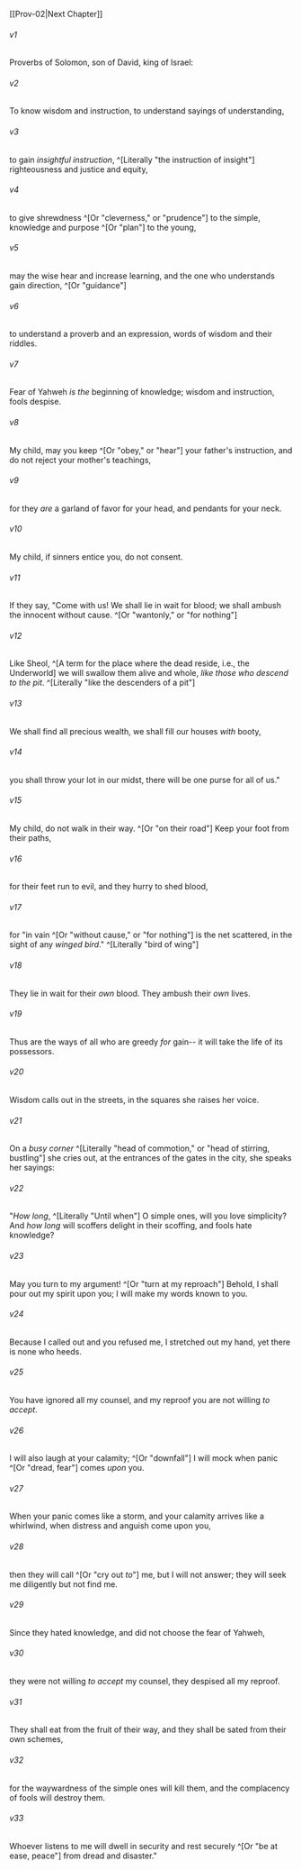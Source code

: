 ﻿---
aliases:
  - Proverbs 1
---

[[Prov-02|Next Chapter]]

###### v1
Proverbs of Solomon, son of David, king of Israel:

###### v2
To know wisdom and instruction,
to understand sayings of understanding,

###### v3
to gain _insightful instruction_, ^[Literally "the instruction of insight"]
righteousness and justice and equity,

###### v4
to give shrewdness ^[Or "cleverness," or "prudence"] to the simple,
knowledge and purpose ^[Or "plan"] to the young,

###### v5
may the wise hear and increase learning,
and the one who understands gain direction, ^[Or "guidance"]

###### v6
to understand a proverb and an expression,
words of wisdom and their riddles.

###### v7
Fear of Yahweh _is the_ beginning of knowledge;
wisdom and instruction, fools despise.

###### v8
My child, may you keep ^[Or "obey," or "hear"] your father's instruction,
and do not reject your mother's teachings,

###### v9
for they _are_ a garland of favor for your head,
and pendants for your neck.

###### v10
My child, if sinners entice you, do not consent.

###### v11
If they say,
"Come with us!
We shall lie in wait for blood;
we shall ambush the innocent without cause. ^[Or "wantonly," or "for nothing"]

###### v12
Like Sheol, ^[A term for the place where the dead reside, i.e., the Underworld] we will swallow them alive
and whole, _like those who descend to the pit_. ^[Literally "like the descenders of a pit"]

###### v13
We shall find all precious wealth,
we shall fill our houses _with_ booty,

###### v14
you shall throw your lot in our midst,
there will be one purse for all of us."

###### v15
My child, do not walk in their way. ^[Or "on their road"]
Keep your foot from their paths,

###### v16
for their feet run to evil,
and they hurry to shed blood,

###### v17
for "in vain ^[Or "without cause," or "for nothing"] is the net scattered,
in the sight of any _winged bird_." ^[Literally "bird of wing"]

###### v18
They lie in wait for their _own_ blood.
They ambush their _own_ lives.

###### v19
Thus are the ways of all who are greedy _for_ gain--
it will take the life of its possessors.

###### v20
Wisdom calls out in the streets,
in the squares she raises her voice.

###### v21
On a _busy corner_ ^[Literally "head of commotion," or "head of stirring, bustling"] she cries out,
at the entrances of the gates in the city, she speaks her sayings:

###### v22
"_How long_, ^[Literally "Until when"] O simple ones, will you love simplicity?
And _how long_ will scoffers delight in their scoffing,
and fools hate knowledge?

###### v23
May you turn to my argument! ^[Or "turn at my reproach"]
Behold, I shall pour out my spirit upon you;
I will make my words known to you.

###### v24
Because I called out and you refused me,
I stretched out my hand, yet there is none who heeds.

###### v25
You have ignored all my counsel,
and my reproof you are not willing _to accept_.

###### v26
I will also laugh at your calamity; ^[Or "downfall"]
I will mock when panic ^[Or "dread, fear"] comes _upon_ you.

###### v27
When your panic comes like a storm,
and your calamity arrives like a whirlwind,
when distress and anguish come upon you,

###### v28
then they will call ^[Or "cry out _to_"] me, but I will not answer;
they will seek me diligently but not find me.

###### v29
Since they hated knowledge,
and did not choose the fear of Yahweh,

###### v30
they were not willing _to accept_ my counsel,
they despised all my reproof.

###### v31
They shall eat from the fruit of their way,
and they shall be sated from their own schemes,

###### v32
for the waywardness of the simple ones will kill them,
and the complacency of fools will destroy them.

###### v33
Whoever listens to me will dwell in security
and rest securely ^[Or "be at ease, peace"] from dread and disaster."
